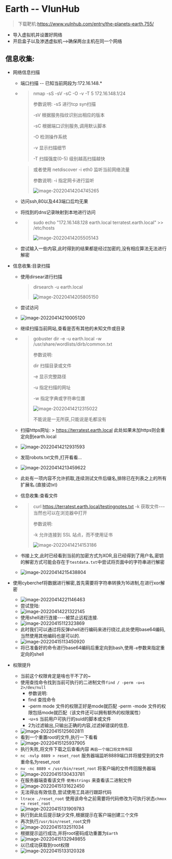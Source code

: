 # Earth -- VlunHub

> 下载靶机:https://www.vulnhub.com/entry/the-planets-earth,755/

* 导入虚拟机并设置好网络
* 开启盒子以及渗透虚拟机-->确保两台主机在同一个网络



## 信息收集:

* 网络信息扫描

  * 端口扫描 -- 已知当前网段为:172.16.148.*

  * > nmap -sS -sV -sC -O -v -T 5 172.16.148.1/24
    >
    > 参数说明: -sS 进行tcp syn扫描
    >
    > -sV 根据服务指纹识别出相应的版本
    >
    > -sC 根据端口识别服务,调用默认脚本
    >
    > -O 检测操作系统
    >
    > -v 显示扫描细节
    >
    > -T 扫描强度(0-5) 级别越高扫描越快

    > 或者使用 netdiscover -i eth0   监听当前网络流量
    >
    > 参数说明: -i 指定网卡进行监听
    >
    > ![image-20220414204745265](/Users/christopher/Documents/GitHub/nwst/earth-vulhub.assets/image-20220414204745265.png)

  * 访问ssh,80以及443端口后均无果

  * 将找到的dns记录映射到本地进行访问

  * > sudo echo "172.16.148.128 earth.local terratest.earth.local" >> /etc/hosts 
    >
    > ![image-20220414205505143](/Users/christopher/Documents/GitHub/nwst/earth-vulhub.assets/image-20220414205505143.png)

  * 尝试输入一些内容,此时得到的结果都是经过加密的,没有相应算法无法进行解密

* 信息收集:目录扫描

  * 使用dirsear进行扫描

    > dirsearch -u earth.local
    >
    > ![image-20220414205805150](/Users/christopher/Documents/GitHub/nwst/earth-vulhub.assets/image-20220414205805150.png)

  * 尝试访问

  * ![image-20220414210005120](/Users/christopher/Documents/GitHub/nwst/earth-vulhub.assets/image-20220414210005120.png)

  * 继续扫描当前网站,查看是否有其他的未知文件或目录

  * > gobuster dir -e -u earth.local -w /usr/share/wordlists/dirb/common.txt
    >
    > 参数说明:
    >
    > dir 扫描目录或文件
    >
    > -e 显示完整路径
    >
    > -u 指定扫描的网址
    >
    > -w 指定字典或字符串位置
    >
    > ![image-20220414212315022](/Users/christopher/Documents/GitHub/nwst/earth-vulhub.assets/image-20220414212315022.png)
    >
    > 不能说是一无所获,只能说是毛都没有

  * 扫描https网址: > https://terratest.earth.local 此处如果未加https则会重定向到earth.local

  * ![image-20220414212931593](/Users/christopher/Documents/GitHub/nwst/earth-vulhub.assets/image-20220414212931593.png)

  * 发现robots.txt文件,打开看看...

  * ![image-20220414213459622](/Users/christopher/Documents/GitHub/nwst/earth-vulhub.assets/image-20220414213459622.png)

  * 此处有一项内容不允许抓取,连续测试文件后缀名,排除已在列表之上的所有扩展名.(直接试txt)

  * 信息收集:查看文件

  * > curl https://terratest.earth.local/testingnotes.txt -k  获取文件---当然也可以在浏览器中打开
    >
    > 参数说明:
    >
    > -k 允许连接到 SSL 站点，而不使用证书
    >
    > ![image-20220414214153186](/Users/christopher/Documents/GitHub/nwst/earth-vulhub.assets/image-20220414214153186.png)

  * 书接上文,此时已经看到当前的加密方式为XOR,且已经得到了用户名,密钥的解密方式可能会存在于`testdata.txt`中尝试将页面中的字符串进行解密

  * ![image-20220414215438804](/Users/christopher/Documents/GitHub/nwst/earth-vulhub.assets/image-20220414215438804.png)

* 使用cyberchef将数据进行解密,首先需要将字符串转换为16进制,在进行xor解密

  * ![image-20220414221146463](/Users/christopher/Documents/GitHub/nwst/earth-vulhub.assets/image-20220414221146463.png)
  * 尝试登陆:
  * ![image-20220414221322145](/Users/christopher/Documents/GitHub/nwst/earth-vulhub.assets/image-20220414221322145.png)
  * 使用shell进行连接----被禁止远程连接. 
  * ![image-20220415112323869](/Users/christopher/Documents/GitHub/nwst/earth-vulhub.assets/image-20220415112323869.png)
  * 此时我们可以通过将反弹shell进行编码来进行绕过,此处使用base64编码,当然使用其他编码也是可以的.
  * ![image-20220415113450920](/Users/christopher/Documents/GitHub/nwst/earth-vulhub.assets/image-20220415113450920.png)
  * 将已准备好的命令进行base64编码后重定向到bash,使用`-e`参数来指定重定向的shell

* 权限提升

  * 当前这个权限肯定是啥也干不了的~
  * 使用查找命令找到当前可执行的二进制文件`find / -perm -u=s 2>/dev/null`
    * 参数说明:
    * find 查找命令
    * -perm mode     文件的权限正好是mode就匹配
      -perm -mode    文件的权限包括mode就匹配（该文件还可以拥有额外的权限属性）
    * -u=s  当前用户可执行的suid的脚本或文件
    * 2为过滤输出,只输出正确的内容,过滤掉错误的信息.
  * ![image-20220415125602811](/Users/christopher/Documents/GitHub/nwst/earth-vulhub.assets/image-20220415125602811.png)
  * 看到一个重置root的文件,执行一下看看
  * ![image-20220415125937905](/Users/christopher/Documents/GitHub/nwst/earth-vulhub.assets/image-20220415125937905.png)
  * 执行失败,将文件下载之后查看内容 `再启一个端口将文件传回`
  * `nc -nvlp 8889 > reset_root` 服务器端监听8889端口并将接受到的文件重命名为reset_root
  * `nv -nc 8889 < /usr/bin/reset_root` 将客户端的文件传回服务器端
  * ![image-20220415130433781](/Users/christopher/Documents/GitHub/nwst/earth-vulhub.assets/image-20220415130433781.png)
  * 在服务器端查看该文件 `使用strings` 来查看该二进制文件
  * ![image-20220415131622450](/Users/christopher/Documents/GitHub/nwst/earth-vulhub.assets/image-20220415131622450.png)
  * 无法得出有效信息,尝试使用工具进行跟踪代码
  * `ltrace ./reset_root` 使用该命令之前需要将代码修改为可执行状态`chmox +x reset_root`
  * ![image-20220415131909783](/Users/christopher/Documents/GitHub/nwst/earth-vulhub.assets/image-20220415131909783.png)
  * 执行到此处后提示缺少文件,根据提示在客户端创建三个文件
  * 再次执行`/usr/bin/reset_root`文件
  * ![image-20220415132511034](/Users/christopher/Documents/GitHub/nwst/earth-vulhub.assets/image-20220415132511034.png)
  * 根据提示运行成功,并将root密码成功重置为`Earth`
  * ![image-20220415132949855](/Users/christopher/Documents/GitHub/nwst/earth-vulhub.assets/image-20220415132949855.png)
  * 以已成功获取到root权限
  * ![image-20220415133120328](/Users/christopher/Documents/GitHub/nwst/earth-vulhub.assets/image-20220415133120328.png)